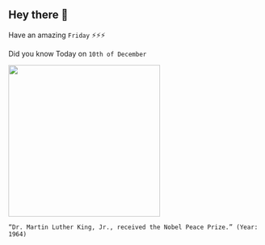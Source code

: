 ## Hey there 👋
Have an amazing `Friday` ⚡⚡⚡

Did you know Today on `10th of December`
 
 [<img src="https://www.nps.gov/malu/planyourvisit/images/NPP_King_1.jpg?maxwidth=650&autorotate=false" width="300" />](https://www.history.com/this-day-in-history/king-wins-nobel-peace-prize#:~:text=African%20American%20civil%20rights%20leader,to%20racial%20prejudice%20in%20America.&text=Influenced%20by%20Mohandas%20Gandhi%2C%20he,civil%20disobedience%20to%20racial%20segregation.) 
 ```
“Dr. Martin Luther King, Jr., received the Nobel Peace Prize.” (Year: 1964)
```
